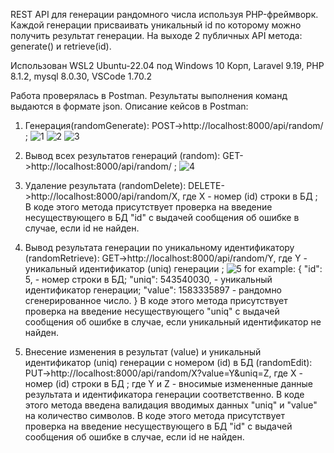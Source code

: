 REST API для генерации рандомного числа используя PHP-фреймворк. Каждой генерации присваивать уникальный id по которому можно получить результат генерации. На выходе 2 публичных API метода: generate() и retrieve(id).

Использован WSL2 Ubuntu-22.04 под Windows 10 Корп, Laravel 9.19, PHP 8.1.2, mysql 8.0.30, VSCode 1.70.2

Работа проверялась в Postman. Результаты выполнения команд выдаются в формате json.
Описание кейсов в Postman:
1. Генерация(randomGenerate):                        POST->http://localhost:8000/api/random/ ;
![1](https://user-images.githubusercontent.com/52713085/187990937-fd650437-ee3e-4f47-9821-6732d10fb2a3.jpg)
![2](https://user-images.githubusercontent.com/52713085/187991532-c8db1f37-de1f-4041-af0c-2ea1138db0c6.jpg)
![3](https://user-images.githubusercontent.com/52713085/187991895-2983aec4-8dc9-4910-b31d-886ce880b968.jpg)
2. Вывод всех результатов генераций (random): GET->http://localhost:8000/api/random/  ;
![4](https://user-images.githubusercontent.com/52713085/187992124-7f8be77a-f50a-4788-94cd-1ee1174fec0f.jpg)
3. Удаление результата (randomDelete): DELETE->http://localhost:8000/api/random/X, где X - номер (id) строки в БД ;
В коде этого метода присутствует проверка на введение несуществующего в БД "id" с выдачей сообщения об ошибке в случае, если id не найден.

4. Вывод результата генерации по уникальному идентификатору (randomRetrieve): GET->http://localhost:8000/api/random/Y, где Y - уникальный идентификатор (uniq) генерации ;
![5](https://user-images.githubusercontent.com/52713085/187992271-13a13e0c-3afa-4c01-b809-154047671e1d.jpg)
for example:
{
    "id": 5, - номер строки в БД;
    "uniq": 543540030, - уникальный идентификатор генерации;
    "value": 1583335897 - рандомно сгенерированное число.
}
В коде этого метода присутствует проверка на введение несуществующего "uniq" с выдачей сообщения об ошибке в случае, если уникальный идентификатор не найден.

5. Внесение изменения в результат (value) и уникальный идентификатор (uniq) генерации с номером (id) в БД (randomEdit):
PUT->http://localhost:8000/api/random/X?value=Y&uniq=Z, 
где X - номер (id) строки в БД ;
где Y и Z - вносимые измененные данные результата и идентификатора генерации соответственно.
В коде этого метода введена валидация вводимых данных "uniq" и "value" на количество символов.
В коде этого метода присутствует проверка на введение несуществующего в БД "id" с выдачей сообщения об ошибке в случае, если id не найден.
